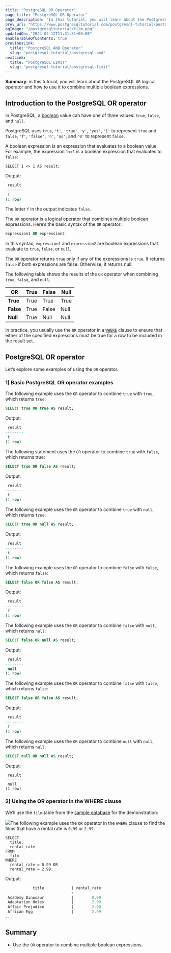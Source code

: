 ```yaml
---
title: "PostgreSQL OR Operator"
page_title: "PostgreSQL OR Operator"
page_description: "In this tutorial, you will learn about the PostgreSQL OR logical operator and how to use it to combine multiple boolean expressions."
prev_url: "https://www.postgresqltutorial.com/postgresql-tutorial/postgresql-or/"
ogImage: "/postgresqltutorial/film.png"
updatedOn: "2024-02-12T11:31:51+00:00"
enableTableOfContents: true
previousLink: 
  title: "PostgreSQL AND Operator"
  slug: "postgresql-tutorial/postgresql-and"
nextLink: 
  title: "PostgreSQL LIMIT"
  slug: "postgresql-tutorial/postgresql-limit"
---
```





**Summary**: in this tutorial, you will learn about the PostgreSQL `OR` logical operator and how to use it to combine multiple boolean expressions.


## Introduction to the PostgreSQL OR operator

In PostgreSQL, a [boolean](postgresql-boolean) value can have one of three values: `true`, `false`, and `null`.

PostgreSQL uses `true`, `'t'`, `'true'`, `'y'`, `'yes'`, `'1'` to represent `true` and `false`, `'f'`, `'false'`, `'n'`, `'no'`, and `'0'` to represent `false`.

A boolean expression is an expression that evaluates to a boolean value. For example, the expression `1<>1` is a boolean expression that evaluates to `false`:


```phpsqlsql
SELECT 1 <> 1 AS result;
```
Output:


```sql
 result
--------
 f
(1 row)
```
The letter `f` in the output indicates `false`.

The `OR` operator is a logical operator that combines multiple boolean expressions. Here’s the basic syntax of the `OR` operator:


```sql
expression1 OR expression2
```
In this syntax, `expression1` and `expression2` are boolean expressions that evaluate to `true`, `false`, or `null`.

The `OR` operator returns `true` only if any of the expressions is `true`. It returns `false` if both expressions are false. Otherwise, it returns null.

The following table shows the results of the `OR` operator when combining `true`, `false`, and `null`.



| OR | True | False | Null |
| --- | --- | --- | --- |
| **True** | True | True | True |
| **False** | True | False | Null |
| **Null** | True | Null | Null |

In practice, you usually use the `OR` operator in a [`WHERE`](postgresql-where) clause to ensure that either of the specified expressions must be true for a row to be included in the result set.


## PostgreSQL OR operator

Let’s explore some examples of using the `OR` operator.


### 1\) Basic PostgreSQL OR operator examples

The following example uses the `OR` operator to combine `true` with `true`, which returns `true`:


```sql
SELECT true OR true AS result;
```
Output:


```sql
 result
--------
 t
(1 row)
```
The following statement uses the `OR` operator to combine `true` with `false`, which returns true:


```sql
SELECT true OR false AS result;
```
Output:


```sql
 result
--------
 t
(1 row)
```
The following example uses the `OR` operator to combine `true` with `null`, which returns `true`:


```sql
SELECT true OR null AS result;
```
Output:


```sql
 result
--------
 t
(1 row)
```
The following example uses the `OR` operator to combine `false` with `false`, which returns `false`:


```sql
SELECT false OR false AS result;
```
Output:


```sql
 result
--------
 f
(1 row)
```
The following example uses the `OR` operator to combine `false` with `null`, which returns `null`:


```sql
SELECT false OR null AS result;
```
Output:


```sql
 result
--------
 null
(1 row)
```
The following example uses the `OR` operator to combine `false` with `false`, which returns `false`:


```sql
SELECT false OR false AS result;
```
Output:


```sql
 result
--------
 f
(1 row)
```
The following example uses the `OR` operator to combine `null` with `null`, which returns `null`:


```sql
SELECT null OR null AS result;
```
Output:


```
 result
--------
 null
(1 row)
```

### 2\) Using the OR operator in the WHERE clause

We’ll use the `film` table from the [sample database](../postgresql-getting-started/postgresql-sample-database) for the demonstration:

![](/postgresqltutorial/film.png)The following example uses the `OR` operator in the `WHERE` clause to find the films that have a rental rate is `0.99` or `2.99`:


```
SELECT 
  title, 
  rental_rate 
FROM 
  film 
WHERE 
  rental_rate = 0.99 OR 
  rental_rate = 2.99;
```
Output:


```sql
            title            | rental_rate
-----------------------------+-------------
 Academy Dinosaur            |        0.99
 Adaptation Holes            |        2.99
 Affair Prejudice            |        2.99
 African Egg                 |        2.99
...
```

## Summary

* Use the `OR` operator to combine multiple boolean expressions.


